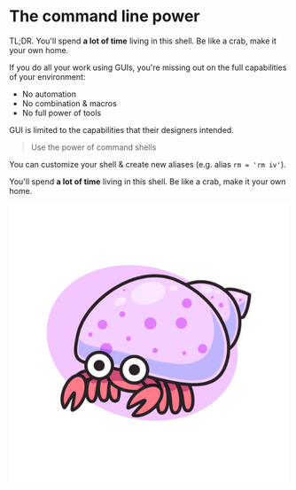 # The command line power

TL;DR. You'll spend **a lot of time** living in this shell. Be like a crab, make it your own home.

If you do all your work using GUIs, you're missing out on the full capabilities of your environment:
* No automation
* No combination & macros
* No full power of tools

GUI is limited to the capabilities that their designers intended.

> Use the power of command shells

You can customize your shell & create new aliases (e.g. alias `rm = 'rm iv'`).

You'll spend **a lot of time** living in this shell. Be like a crab, make it your own home.

![Crab](./images/crab.jpg)